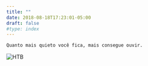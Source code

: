 ```yaml
---
title: ""
date: 2018-08-18T17:23:01-05:00
draft: false
#type: index
---
```


```sh
Quanto mais quieto você fica, mais consegue ouvir.
```
![HTB](/desec4.png)

